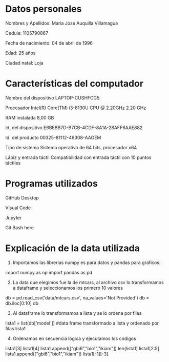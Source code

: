 # Datos personales

Nombres y Apellidos: Maria Jose Auquilla Villamagua

Cedula: 1105790867

Fecha de nacimiento: 04 de abril de 1996

Edad: 25 años

Ciudad natal: Loja 

# Características del computador
Nombre del dispositivo	LAPTOP-CUSHFCG5

Procesador	Intel(R) Core(TM) i3-8130U CPU @ 2.20GHz   2.20 GHz

RAM instalada	8,00 GB

Id. del dispositivo	E6BEBB7D-B7CB-4CDF-8A1A-28AFF6AAE882

Id. del producto	00325-81112-49308-AAOEM

Tipo de sistema	Sistema operativo de 64 bits, procesador x64

Lápiz y entrada táctil	Compatibilidad con entrada táctil con 10 puntos táctiles

# Programas utilizados

GitHub Desktop

Visual Code

Jupyter

Git Bash here

# Explicación de la data utilizada

1. Importamos las librerias numpy es para datos y pandas para graficos:

import numpy as np
import pandas as pd

2. La data que elegimos fue la de mtcars, al archivo csv lo transformamos a dataframe y seleccionamos los primero 10 valores

db = pd.read_csv('data/mtcars.csv', na_values='Not Provided')
db = db.iloc[0:10]
db

3. Al dataframe lo transformamos a lista y se lo ordena por filas 

lista1 = list(db['model'])
#data frame transformado a lista y ordenado por filas 
lista1

4. Ordenamos en secuencia lógica y ejecutamos los códigos 

lista1[3]
lista1[4]
lista1.append(["gbi6","bio1","ikiam"]) 
len(lista1)
lista1[2:5]
lista1.append(["gbi6","bio1","ikiam"])
lista1[-1][-3]

